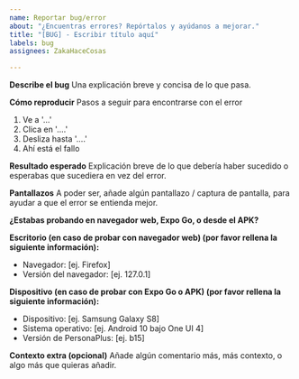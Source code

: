 ```yaml
---
name: Reportar bug/error
about: "¿Encuentras errores? Repórtalos y ayúdanos a mejorar."
title: "[BUG] - Escribir título aquí"
labels: bug
assignees: ZakaHaceCosas

---
```


**Describe el bug**
Una explicación breve y concisa de lo que pasa.

**Cómo reproducir**
Pasos a seguir para encontrarse con el error
1. Ve a '...'
2. Clica en '....'
3. Desliza hasta '....'
4. Ahí está el fallo

**Resultado esperado**
Explicación breve de lo que debería haber sucedido o esperabas que sucediera en vez del error.

**Pantallazos**
A poder ser, añade algún pantallazo / captura de pantalla, para ayudar a que el error se entienda mejor.

**¿Estabas probando en navegador web, Expo Go, o desde el APK?**

**Escritorio (en caso de probar con navegador web) (por favor rellena la siguiente información):**
 - Navegador: [ej. Firefox]
 - Versión del navegador: [ej. 127.0.1]

**Dispositivo (en caso de probar con Expo Go o APK) (por favor rellena la siguiente información):**
 - Dispositivo: [ej. Samsung Galaxy S8]
 - Sistema operativo: [ej. Android 10 bajo One UI 4]
 - Versión de PersonaPlus: [ej. b15]

**Contexto extra (opcional)**
Añade algún comentario más, más contexto, o algo más que quieras añadir.
